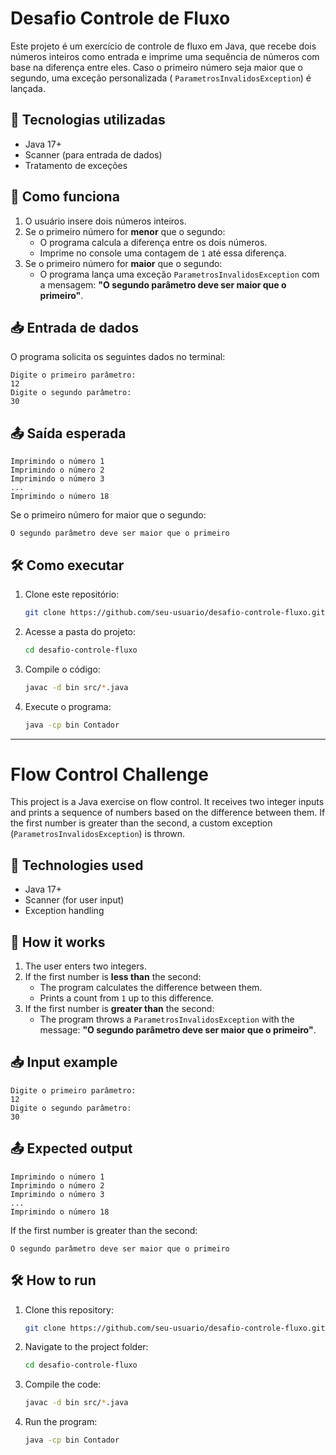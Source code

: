 # Desafio Controle de Fluxo

Este projeto é um exercício de controle de fluxo em Java, que recebe dois números inteiros como entrada e imprime uma sequência de números com base na diferença entre eles. Caso o primeiro número seja maior que o segundo, uma exceção personalizada (
`ParametrosInvalidosException`) é lançada.

## 🚀 Tecnologias utilizadas
- Java 17+
- Scanner (para entrada de dados)
- Tratamento de exceções

## 📌 Como funciona
1. O usuário insere dois números inteiros.
2. Se o primeiro número for **menor** que o segundo:
   - O programa calcula a diferença entre os dois números.
   - Imprime no console uma contagem de `1` até essa diferença.
3. Se o primeiro número for **maior** que o segundo:
   - O programa lança uma exceção `ParametrosInvalidosException` com a mensagem: **"O segundo parâmetro deve ser maior que o primeiro"**.

## 📥 Entrada de dados
O programa solicita os seguintes dados no terminal:
```
Digite o primeiro parâmetro:
12
Digite o segundo parâmetro:
30
```

## 📤 Saída esperada
```
Imprimindo o número 1
Imprimindo o número 2
Imprimindo o número 3
...
Imprimindo o número 18
```

Se o primeiro número for maior que o segundo:
```
O segundo parâmetro deve ser maior que o primeiro
```

## 🛠 Como executar
1. Clone este repositório:
   ```bash
   git clone https://github.com/seu-usuario/desafio-controle-fluxo.git
   ```
2. Acesse a pasta do projeto:
   ```bash
   cd desafio-controle-fluxo
   ```
3. Compile o código:
   ```bash
   javac -d bin src/*.java
   ```
4. Execute o programa:
   ```bash
   java -cp bin Contador
   ```

---

# Flow Control Challenge

This project is a Java exercise on flow control. It receives two integer inputs and prints a sequence of numbers based on the difference between them. If the first number is greater than the second, a custom exception (`ParametrosInvalidosException`) is thrown.

## 🚀 Technologies used
- Java 17+
- Scanner (for user input)
- Exception handling

## 📌 How it works
1. The user enters two integers.
2. If the first number is **less than** the second:
   - The program calculates the difference between them.
   - Prints a count from `1` up to this difference.
3. If the first number is **greater than** the second:
   - The program throws a `ParametrosInvalidosException` with the message: **"O segundo parâmetro deve ser maior que o primeiro"**.

## 📥 Input example
```
Digite o primeiro parâmetro:
12
Digite o segundo parâmetro:
30
```

## 📤 Expected output
```
Imprimindo o número 1
Imprimindo o número 2
Imprimindo o número 3
...
Imprimindo o número 18
```

If the first number is greater than the second:
```
O segundo parâmetro deve ser maior que o primeiro
```

## 🛠 How to run
1. Clone this repository:
   ```bash
   git clone https://github.com/seu-usuario/desafio-controle-fluxo.git
   ```
2. Navigate to the project folder:
   ```bash
   cd desafio-controle-fluxo
   ```
3. Compile the code:
   ```bash
   javac -d bin src/*.java
   ```
4. Run the program:
   ```bash
   java -cp bin Contador
   ```

